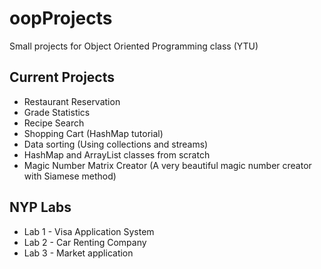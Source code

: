 # oopProjects
Small projects for Object Oriented Programming class (YTU)

## Current Projects
+ Restaurant Reservation
+ Grade Statistics
+ Recipe Search
+ Shopping Cart (HashMap tutorial)
+ Data sorting (Using collections and streams)
+ HashMap and ArrayList classes from scratch
+ Magic Number Matrix Creator (A very beautiful magic number creator with Siamese method)


## NYP Labs 
+ Lab 1 - Visa Application System
+ Lab 2 - Car Renting Company
+ Lab 3 - Market application


